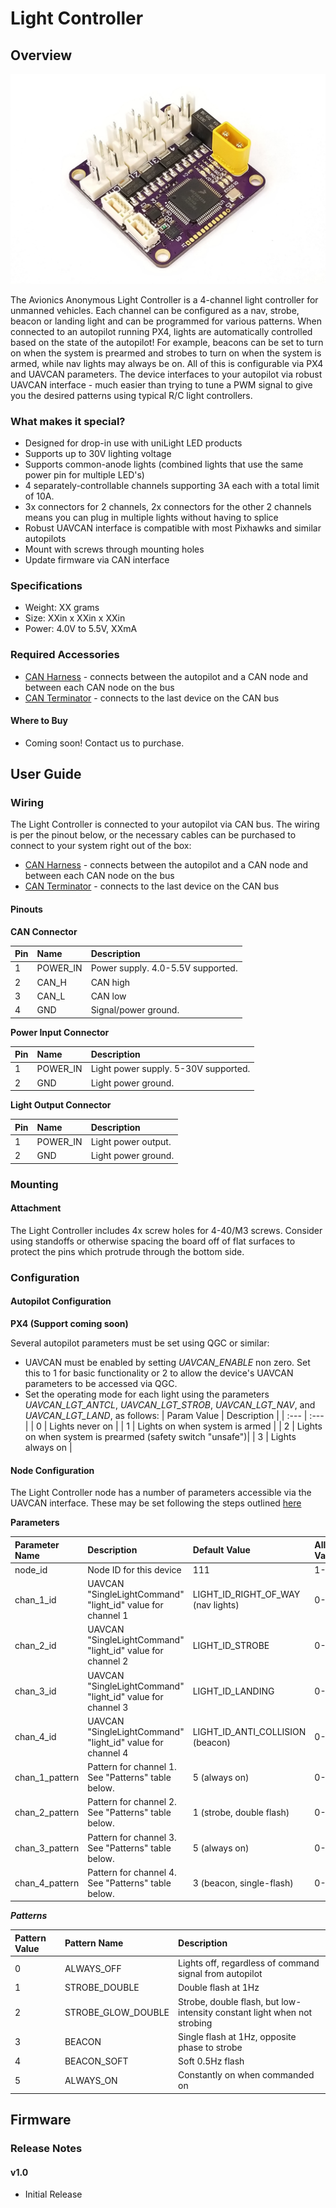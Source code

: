 # Light Controller

## Overview

![Light Controller](../.gitbook/assets/lightcontroller.png)

The Avionics Anonymous Light Controller is a 4-channel light controller for unmanned vehicles. Each channel can be configured as a nav, strobe, beacon or landing light and can be programmed for various patterns. When connected to an autopilot running PX4, lights are automatically controlled based on the state of the autopilot! For example, beacons can be set to turn on when the system is prearmed and strobes to turn on when the system is armed, while nav lights may always be on. All of this is configurable via PX4 and UAVCAN parameters. The device interfaces to your autopilot via robust UAVCAN interface - much easier than trying to tune a PWM signal to give you the desired patterns using typical R/C light controllers.

### What makes it special?

* Designed for drop-in use with uniLight LED products
* Supports up to 30V lighting voltage
* Supports common-anode lights (combined lights that use the same power pin for multiple LED's)
* 4 separately-controllable channels supporting 3A each with a total limit of 10A.
* 3x connectors for 2 channels, 2x connectors for the other 2 channels means you can plug in multiple lights without having to splice
* Robust UAVCAN interface is compatible with most Pixhawks and similar autopilots
* Mount with screws through mounting holes
* Update firmware via CAN interface

### Specifications

* Weight: XX grams  
* Size: XXin x XXin x XXin  
* Power: 4.0V to 5.5V, XXmA  

### Required Accessories

* [CAN Harness](https://www.tindie.com/products/avionicsanonymous/uavcan-interconnect-cable/) - connects between the autopilot and a CAN node and between each CAN node on the bus
* [CAN Terminator](https://www.tindie.com/products/avionicsanonymous/uavcan-jst-terminator/) - connects to the last device on the CAN bus

#### Where to Buy

* Coming soon! Contact us to purchase.

## User Guide

### Wiring

The Light Controller is connected to your autopilot via CAN bus. The wiring is per the pinout below, or the necessary cables can be purchased to connect to your system right out of the box:

* [CAN Harness](https://www.tindie.com/products/avionicsanonymous/uavcan-interconnect-cable/) - connects between the autopilot and a CAN node and between each CAN node on the bus
* [CAN Terminator](https://www.tindie.com/products/avionicsanonymous/uavcan-jst-terminator/) - connects to the last device on the CAN bus

#### Pinouts

**CAN Connector**

| Pin | Name | Description |
| :--- | :--- | :--- |
| 1 | POWER\_IN | Power supply. 4.0-5.5V supported. |
| 2 | CAN\_H | CAN high |
| 3 | CAN\_L | CAN low |
| 4 | GND | Signal/power ground. |

**Power Input Connector**

| Pin | Name | Description |
| :--- | :--- | :--- |
| 1 | POWER\_IN | Light power supply. 5-30V supported. |
| 2 | GND | Light power ground. |

**Light Output Connector**

| Pin | Name | Description |
| :--- | :--- | :--- |
| 1 | POWER\_IN | Light power output. |
| 2 | GND | Light power ground. |

### Mounting

#### Attachment

The Light Controller includes 4x screw holes for 4-40/M3 screws. Consider using standoffs or otherwise spacing the board off of flat surfaces to protect the pins which protrude through the bottom side.

### Configuration

#### Autopilot Configuration

**PX4 (Support coming soon)**

Several autopilot parameters must be set using QGC or similar:

* UAVCAN must be enabled by setting _UAVCAN\_ENABLE_ non zero. Set this to 1 for basic functionality or 2 to allow the device's UAVCAN parameters to be accessed via QGC.
* Set the operating mode for each light using the parameters _UAVCAN\_LGT\_ANTCL_, _UAVCAN\_LGT\_STROB_, _UAVCAN\_LGT\_NAV_, and _UAVCAN\_LGT\_LAND_, as follows:
| Param Value | Description |
| :--- | :--- |
| 0 | Lights never on |
| 1 | Lights on when system is armed |
| 2 | Lights on when system is prearmed (safety switch "unsafe")|
| 3 | Lights always on |

#### Node Configuration

The Light Controller node has a number of parameters accessible via the UAVCAN interface. These may be set following the steps outlined [here](../general/parameters.md)

**Parameters**

| Parameter Name | Description | Default Value | Allowable Values |
| :--- | :--- | :--- | :--- |
| node\_id | Node ID for this device | 111 | 1-125 |
| chan_1_id | UAVCAN "SingleLightCommand" "light_id" value for channel 1 | LIGHT_ID_RIGHT_OF_WAY (nav lights) | 0-255 |
| chan_2_id | UAVCAN "SingleLightCommand" "light_id" value for channel 2 | LIGHT_ID_STROBE | 0-255 |
| chan_3_id | UAVCAN "SingleLightCommand" "light_id" value for channel 3 | LIGHT_ID_LANDING | 0-255 |
| chan_4_id | UAVCAN "SingleLightCommand" "light_id" value for channel 4 | LIGHT_ID_ANTI_COLLISION (beacon) | 0-255 |
| chan_1_pattern | Pattern for channel 1. See "Patterns" table below. | 5 (always on) | 0-255 |
| chan_2_pattern | Pattern for channel 2. See "Patterns" table below. | 1 (strobe, double flash) | 0-255 |
| chan_3_pattern | Pattern for channel 3. See "Patterns" table below. | 5 (always on) | 0-255 |
| chan_4_pattern | Pattern for channel 4. See "Patterns" table below. | 3 (beacon, single-flash) | 0-255 |

***Patterns***

| Pattern Value | Pattern Name | Description |
| :--- | :--- | :--- |
| 0 | ALWAYS_OFF | Lights off, regardless of command signal from autopilot |
| 1 | STROBE_DOUBLE | Double flash at 1Hz |
| 2 | STROBE_GLOW_DOUBLE | Strobe, double flash, but low-intensity constant light when not strobing |
| 3 | BEACON | Single flash at 1Hz, opposite phase to strobe |
| 4 | BEACON_SOFT | Soft 0.5Hz flash |
| 5 | ALWAYS_ON | Constantly on when commanded on |

## Firmware

### Release Notes

#### v1.0

* Initial Release

